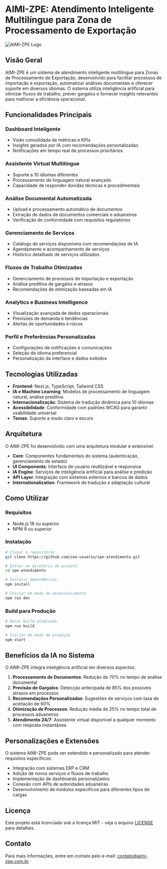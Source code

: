 # AIMI-ZPE: Atendimento Inteligente Multilíngue para Zona de Processamento de Exportação

![AIMI-ZPE Logo](https://via.placeholder.com/150x150.png?text=AIMI-ZPE)

## Visão Geral

AIMI-ZPE é um sistema de atendimento inteligente multilíngue para Zonas de Processamento de Exportação, desenvolvido para facilitar processos de importação e exportação, automatizar análises documentais e oferecer suporte em diversos idiomas. O sistema utiliza inteligência artificial para otimizar fluxos de trabalho, prever gargalos e fornecer insights relevantes para melhorar a eficiência operacional.

## Funcionalidades Principais

### Dashboard Inteligente
- Visão consolidada de métricas e KPIs
- Insights gerados por IA com recomendações personalizadas
- Notificações em tempo real de processos prioritários

### Assistente Virtual Multilíngue
- Suporte a 10 idiomas diferentes
- Processamento de linguagem natural avançado
- Capacidade de responder dúvidas técnicas e procedimentais

### Análise Documental Automatizada
- Upload e processamento automático de documentos
- Extração de dados de documentos comerciais e aduaneiros
- Verificação de conformidade com requisitos regulatórios

### Gerenciamento de Serviços
- Catálogo de serviços disponíveis com recomendações de IA
- Agendamento e acompanhamento de serviços
- Histórico detalhado de serviços utilizados

### Fluxos de Trabalho Otimizados
- Gerenciamento de processos de importação e exportação
- Análise preditiva de gargalos e atrasos
- Recomendações de otimização baseadas em IA

### Analytics e Business Intelligence
- Visualização avançada de dados operacionais
- Previsões de demanda e tendências
- Alertas de oportunidades e riscos

### Perfil e Preferências Personalizadas
- Configurações de notificações e comunicações
- Seleção de idioma preferencial
- Personalização da interface e dados exibidos

## Tecnologias Utilizadas

- **Frontend**: Next.js, TypeScript, Tailwind CSS
- **IA e Machine Learning**: Modelos de processamento de linguagem natural, análise preditiva
- **Internacionalização**: Sistema de tradução dinâmica para 10 idiomas
- **Acessibilidade**: Conformidade com padrões WCAG para garantir usabilidade universal
- **Temas**: Suporte a modo claro e escuro

## Arquitetura

O AIMI-ZPE foi desenvolvido com uma arquitetura modular e extensível:

- **Core**: Componentes fundamentais do sistema (autenticação, gerenciamento de estado)
- **UI Components**: Interface de usuário reutilizável e responsiva
- **IA Engine**: Serviços de inteligência artificial para análise e predição
- **API Layer**: Integração com sistemas externos e bancos de dados
- **Internationalization**: Framework de tradução e adaptação cultural

## Como Utilizar

### Requisitos
- Node.js 18 ou superior
- NPM 9 ou superior

### Instalação

```bash
# Clonar o repositório
git clone https://github.com/seu-usuario/zpe-atendimento.git

# Entrar no diretório do projeto
cd zpe-atendimento

# Instalar dependências
npm install

# Iniciar em modo de desenvolvimento
npm run dev
```

### Build para Produção

```bash
# Gerar build otimizado
npm run build

# Iniciar em modo de produção
npm start
```

## Benefícios da IA no Sistema

O AIMI-ZPE integra inteligência artificial em diversos aspectos:

1. **Processamento de Documentos**: Redução de 70% no tempo de análise documental
2. **Previsão de Gargalos**: Detecção antecipada de 85% dos possíveis atrasos em processos
3. **Recomendações Personalizadas**: Sugestões de serviços com taxa de aceitação de 60%
4. **Otimização de Processos**: Redução média de 25% no tempo total de processos aduaneiros
5. **Atendimento 24/7**: Assistente virtual disponível a qualquer momento com resposta instantânea

## Personalizações e Extensões

O sistema AIMI-ZPE pode ser estendido e personalizado para atender requisitos específicos:

- Integração com sistemas ERP e CRM
- Adição de novos serviços e fluxos de trabalho
- Implementação de dashboards personalizados
- Conexão com APIs de autoridades aduaneiras
- Desenvolvimento de módulos específicos para diferentes tipos de cargas

## Licença

Este projeto está licenciado sob a licença MIT - veja o arquivo [LICENSE](LICENSE) para detalhes.

## Contato

Para mais informações, entre em contato pelo e-mail: contato@aimi-zpe.com.br 